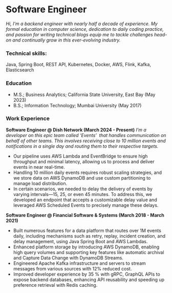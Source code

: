 # Software Engineer
*Hi, I’m a backend engineer with nearly half a decade of experience. My formal education in computer science, dedication to daily coding practice, and passion for writing technical blogs equip me to tackle challenges head-on and continually grow in this ever-evolving industry.*

### Technical skills:
Java, Spring Boot, REST API, Kubernetes, Docker, AWS, Flink, Kafka, Elasticsearch

### Education
- M.S.; Business Analytics; California State University, East Bay (May 2023)
- B.S.; Information Technology; Mumbai University (May 2017)

### Work Experience
**Software Engineer @ Dish Network (March 2024 - Present)**
*I’m a developer on this epic team called ‘Events’  that handles communication on behalf of other teams. This involves receiving close to 10 million events and notifications in a single day and routing them to their respective targets.*
- Our pipeline uses AWS Lambda and EventBridge to ensure high throughput and minimal latency, allowing us to process and deliver events in near real-time.
- Handling 10 million daily events requires robust scaling strategies, and we store data on AWS DynamoDB and use custom partitioning to manage load distribution.
- In certain scenarios, we needed to delay the delivery of events by varying intervals—15, 25, or even 45 minutes. To address this, we developed an endpoint that accepts a customizable delay value and leveraged AWS Scheduled Events to precisely manage these delays.


**Software Engineer @ Financial Software & Systems (March 2018 - March 2021)**
- Built numerous features for a data platform that routes over 1M events daily, including mechanisms such as retry, replay, incident creation, and delay management, using Java Spring Boot and AWS Lambdas.
- Enhanced platform storage by introducing AWS DynamoDB, enabling high query volumes and supporting key features like automatic archival and Capture Data Change with DynamoDB Streams.
- Engineered Apache Kafka infrastructure and servers to stream messages from various sources with 12% reduced cost.
- Improved developer experience by 35 % with gRPC, GraphQL APIs to expose backend databases, enhancing API reusability and speeding up preference retrieval with Redis caching.
